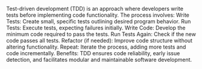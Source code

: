 Test-driven development (TDD) is an approach where developers write tests before implementing code functionality.
The process involves:
Write Tests: Create small, specific tests outlining desired program behavior.
Run Tests: Execute tests, expecting failures initially.
Write Code: Develop the minimum code required to pass the tests.
Run Tests Again: Check if the new code passes all tests.
Refactor (if needed): Improve code structure without altering functionality.
Repeat: Iterate the process, adding more tests and code incrementally.
Benefits: TDD ensures code reliability, early issue detection, and facilitates modular and maintainable software development.

